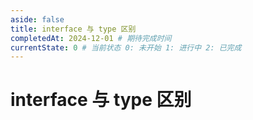 ```yaml
---
aside: false
title: interface 与 type 区别
completedAt: 2024-12-01 # 期待完成时间
currentState: 0 # 当前状态 0: 未开始 1: 进行中 2: 已完成
---
```


# interface 与 type 区别
